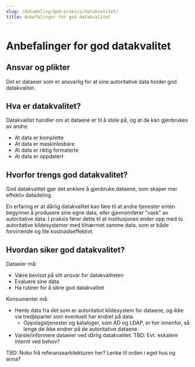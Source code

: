 ```yaml
---
slug: /datadeling/god-praksis/datakvalitet/
title: Anbefalinger for god datakvalitet
---
```


# Anbefalinger for god datakvalitet

## Ansvar og plikter


Det er dataeier som er ansvarlig for at sine autoritative data holder god datakvalitet.


## Hva er datakvalitet?


Datakvalitet handler om at dataene er til å stole på, og at de kan gjenbrukes av andre.


* At data er komplette
* At data er maskinlesbare
* At data er riktig formaterte
* At data er oppdatert


## Hvorfor trengs god datakvalitet?


God datakvalitet gjør det enklere å gjenbruke dataene, som skaper mer effektiv datadeling.


En erfaring er at dårlig datakvalitet kan føre til at andre tjenester enten begynner å produsere sine egne data, eller gjennomfører "vask" av autoritative data. I praksis fører dette til at institusjonen ender opp med to autoritative kildesystemer med tilnærmet samme data, som er både forvirrende og lite kostnadseffektivt.


## Hvordan siker god datakvalitet?


Dataeier må:


* Være bevisst på sitt ansvar for datakvaliteten
* Evaluere sine data
* Ha rutiner for å sikre god datakvalitet


Konsumenter må:


* Hente data fra det som er autoritativt kildesystem for dataene, og ikke via tredjeparter som eventuelt har endret på data.
	+ Oppslagstjenester og kataloger, som AD og LDAP, er her innenfor, så lenge de ikke endrer på de autoritative dataene.
* Varsle/informere dataeier ved dårlig datakvalitet. TBD: Evt. eskalere internt ved behov?


TBD: Noko frå referansearkitekturen her? Lenke til orden i eget hus og anna?